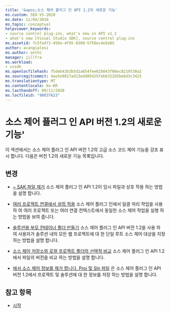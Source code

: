 ```yaml
---
title: '&apos;소스 제어 플러그 인 API 1.2의 새로운 기능'
ms.custom: SEO-VS-2020
ms.date: 11/04/2016
ms.topic: conceptual
helpviewer_keywords:
- source control plug-ins, what's new in API v1.2
- what's new [Visual Studio SDK], source control plug-ins
ms.assetid: 7c5fa471-456e-4f95-8309-5750ec4e5e85
author: acangialosi
ms.author: anthc
manager: jillfra
ms.workload:
- vssdk
ms.openlocfilehash: f5deb43b3b5d1a654fee82b043f06ec8219530a2
ms.sourcegitcommit: 4ae5e9817ad13edd05425febb322b5be6d3c3425
ms.translationtype: MT
ms.contentlocale: ko-KR
ms.lasthandoff: 09/11/2020
ms.locfileid: "90037623"
---
```

# <a name="what39s-new-in-the-source-control-plug-in-api-version-12"></a>소스 제어 플러그 인 API 버전 1.2의 새로운 기능&#39;
이 섹션에서는 소스 제어 플러그 인 API 버전 1.2의 고급 소스 코드 제어 기능을 강조 표시 합니다. 다음은 버전 1.2의 새로운 기능 목록입니다.

## <a name="changes"></a>변경
- [~ SAK 파일 제거](../../extensibility/internals/elimination-of-tilde-sak-files.md) 소스 제어 플러그 인 API 1.2이 임시 파일과 상호 작용 하는 방법을 설명 합니다.

- [여러 프로젝트 연결에서 설정 적용](../../extensibility/internals/application-of-settings-across-multiple-project-connections.md) 소스 제어 플러그 인에서 일괄 처리 작업을 사용 하 여 여러 프로젝트 또는 여러 연결 컨텍스트에서 동일한 소스 제어 작업을 실행 하는 방법을 보여 줍니다.

- [솔루션용 부모 컨테이너 폴더 만들기](../../extensibility/internals/creating-parent-container-folders-for-solutions.md) 소스 제어 플러그 인 API 버전 1.2을 사용 하 여 사용자가 솔루션 내의 모든 웹 프로젝트에 대 한 단일 루트 소스 제어 대상을 지정 하는 방법을 설명 합니다.

- [소스 제어 저장소와 로컬 프로젝트 폴더의 선택적 비교](../../extensibility/internals/optional-comparison-of-local-project-folder-to-source-control-store.md) 소스 제어 플러그 인 API 1.2에서 파일의 버전을 비교 하는 방법을 설명 합니다.

- [에서 소스 제어 정보를 제거 합니다. Proj 및 Sln 파일](../../extensibility/internals/removal-of-source-control-information-from-dot-proj-and-dot-sln-files.md) 은 소스 제어 플러그 인 API 버전 1.2에서 프로젝트 및 솔루션에 대 한 정보를 저장 하는 방법을 설명 합니다.

## <a name="see-also"></a>참고 항목
- [시작](../../extensibility/internals/getting-started-with-source-control-plug-ins.md)
